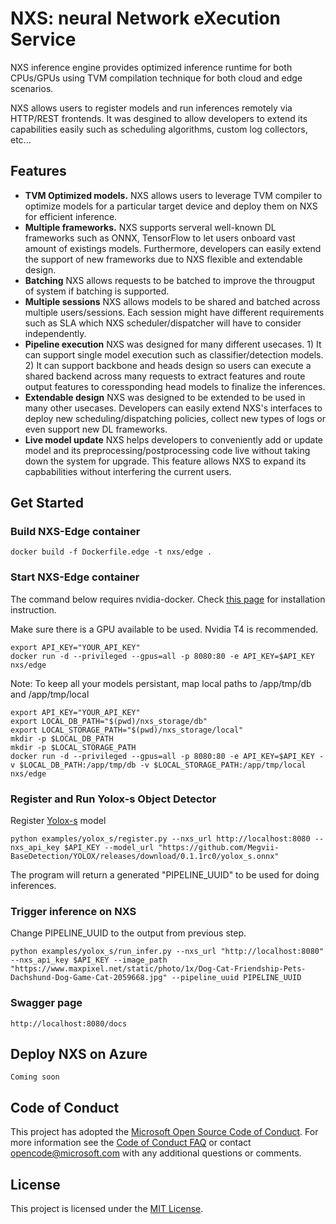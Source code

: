 # NXS: neural Network eXecution Service

NXS inference engine provides optimized inference runtime for both CPUs/GPUs using TVM compilation technique for both cloud and edge scenarios.

NXS allows users to register models and run inferences remotely via HTTP/REST frontends. It was desgined to allow developers to extend its capabilities easily such as scheduling algorithms, custom log collectors, etc...

## Features
- **TVM Optimized models.** NXS allows users to leverage TVM compiler to optimize models for a particular target device and deploy them on NXS for efficient inference.
- **Multiple frameworks.** NXS supports serveral well-known DL frameworks such as ONNX, TensorFlow to let users onboard vast amount of existings models. Furthermore, developers can easily extend the support of new frameworks due to NXS flexible and extendable design.
- **Batching** NXS allows requests to be batched to improve the througput of system if batching is supported.
- **Multiple sessions** NXS allows models to be shared and batched across multiple users/sessions. Each session might have different requirements such as SLA which NXS scheduler/dispatcher will have to consider independently. 
- **Pipeline execution** NXS was designed for many different usecases. 1) It can support single model execution such as classifier/detection models. 2) It can support backbone and heads design so users can execute a shared backend across many requests to extract features and route output features to coressponding head models to finalize the inferences.
- **Extendable design** NXS was designed to be extended to be used in many other usecases. Developers can easily extend NXS's interfaces to deploy new scheduling/dispatching policies, collect new types of logs or even support new DL frameworks.
- **Live model update** NXS helps developers to conveniently add or update model and its preprocessing/postprocessing code live without taking down the system for upgrade. This feature allows NXS to expand its capbabilities without interfering the current users.

## Get Started
### Build NXS-Edge container
```
docker build -f Dockerfile.edge -t nxs/edge .
```
### Start NXS-Edge container

The command below requires nvidia-docker. Check [this page](https://docs.nvidia.com/datacenter/cloud-native/container-toolkit/install-guide.html) for installation instruction.

Make sure there is a GPU available to be used. Nvidia T4 is recommended.

```
export API_KEY="YOUR_API_KEY"
docker run -d --privileged --gpus=all -p 8080:80 -e API_KEY=$API_KEY nxs/edge
```

Note: To keep all your models persistant, map local paths to /app/tmp/db and /app/tmp/local
```
export API_KEY="YOUR_API_KEY"
export LOCAL_DB_PATH="$(pwd)/nxs_storage/db"
export LOCAL_STORAGE_PATH="$(pwd)/nxs_storage/local"
mkdir -p $LOCAL_DB_PATH
mkdir -p $LOCAL_STORAGE_PATH
docker run -d --privileged --gpus=all -p 8080:80 -e API_KEY=$API_KEY -v $LOCAL_DB_PATH:/app/tmp/db -v $LOCAL_STORAGE_PATH:/app/tmp/local nxs/edge
```

### Register and Run Yolox-s Object Detector

Register [Yolox-s](https://github.com/Megvii-BaseDetection/YOLOX/tree/main/demo/ONNXRuntime) model 
```
python examples/yolox_s/register.py --nxs_url http://localhost:8080 --nxs_api_key $API_KEY --model_url "https://github.com/Megvii-BaseDetection/YOLOX/releases/download/0.1.1rc0/yolox_s.onnx"
```
The program will return a generated "PIPELINE_UUID" to be used for doing inferences.

### Trigger inference on NXS

Change PIPELINE_UUID to the output from previous step.
```
python examples/yolox_s/run_infer.py --nxs_url "http://localhost:8080" --nxs_api_key $API_KEY --image_path "https://www.maxpixel.net/static/photo/1x/Dog-Cat-Friendship-Pets-Dachshund-Dog-Game-Cat-2059668.jpg" --pipeline_uuid PIPELINE_UUID
```

### Swagger page
```
http://localhost:8080/docs
```

## Deploy NXS on Azure
```
Coming soon
```

## Code of Conduct

This project has adopted the [Microsoft Open Source Code of Conduct](https://opensource.microsoft.com/codeofconduct/).
For more information see the [Code of Conduct FAQ](https://opensource.microsoft.com/codeofconduct/faq/)
or contact [opencode@microsoft.com](mailto:opencode@microsoft.com) with any additional questions or comments.


## License

This project is licensed under the [MIT License](LICENSE).
